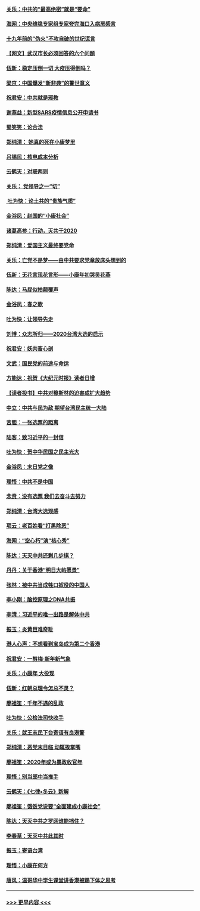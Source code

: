 #### [关乐：中共的“最高绝密”就是“要命”](../pages/nsc993/n11816946.md?t=01250301) 
#### [海网：中央维稳专家组专家夸完海口入病房感言](../pages/nsc993/n11815138.md?t=01250301) 
#### [十九年前的“伪火”不攻自破的世纪谎言](../pages/nsc993/n11813238.md?t=01250301) 
#### [【网文】武汉市长必须回答的六个问题](../pages/nsc993/n11813848.md?t=01250301) 
#### [伍新：稳定压倒一切 大疫压得倒吗？](../pages/nsc993/n11812634.md?t=01250301) 
#### [梁京：中国爆发“新非典”的警世意义](../pages/nsc993/n11812554.md?t=01250301) 
#### [祝君安：中共就是邪教](../pages/nsc993/n11812431.md?t=01250301) 
#### [谢燕益：新型SARS疫情信息公开申请书](../pages/nsc993/n11808840.md?t=01250301) 
#### [蜀笑笑：论合法](../pages/nsc993/n11808064.md?t=01250301) 
#### [郑纯清： 她真的死在小康梦里](../pages/nsc993/n11806623.md?t=01250301) 
#### [吕锡民：核电成本分析](../pages/nsc993/n11806284.md?t=01250301) 
#### [云鹤天：对联两则](../pages/nsc993/n11805957.md?t=01250301) 
#### [关乐： 党领导之一“切”](../pages/nsc993/n11804505.md?t=01250301) 
#### [ 吐为快：论土共的“贵族气质”](../pages/nsc993/n11804490.md?t=01250301) 
#### [金浴凤：赵国的“小康社会”](../pages/nsc993/n11804452.md?t=01250301) 
#### [诸葛高参：行动，灭共于2020](../pages/nsc993/n11804120.md?t=01250301) 
#### [郑纯清：爱国主义最终要党命](../pages/nsc993/n11802197.md?t=01250301) 
#### [关乐：亡党不是梦——由中共要求党章放床头想到的](../pages/nsc993/n11802156.md?t=01250301) 
#### [伍新：无花言现花言形——小康年初哭吴花燕](../pages/nsc993/n11800044.md?t=01250301) 
#### [陈达：马屁似拍颠覆声](../pages/nsc993/n11800010.md?t=01250301) 
#### [金浴凤：春之歌](../pages/nsc993/n11797687.md?t=01250301) 
#### [吐为快：让领导先走](../pages/nsc993/n11797512.md?t=01250301) 
#### [刘博：众志所归——2020台湾大选的启示](../pages/nsc993/n11796878.md?t=01250301) 
#### [祝君安：妖共畜心剖](../pages/nsc993/n11794273.md?t=01250301) 
#### [文武：国民党的前途与命运](../pages/nsc993/n11794198.md?t=01250301) 
#### [方能达：祝贺《大纪元时报》读者日增](../pages/nsc993/n11793807.md?t=01250301) 
#### [【读者投书】中共对穆斯林的迫害成扩大趋势](../pages/nsc993/n11791371.md?t=01250301) 
#### [中立：中共与民为敌 期望台湾民主统一大陆](../pages/nsc993/n11790392.md?t=01250301) 
#### [苦胆：一张选票的距离](../pages/nsc993/n11788914.md?t=01250301) 
#### [陆客：致习近平的一封信](../pages/nsc993/n11788867.md?t=01250301) 
#### [吐为快：贺中华民国之民主光大](../pages/nsc993/n11788618.md?t=01250301) 
#### [金浴凤：末日党之像](../pages/nsc993/n11787475.md?t=01250301) 
#### [理悟：中共不是中国](../pages/nsc993/n11787463.md?t=01250301) 
#### [念贲：没有选票  我们去奋斗去努力](../pages/nsc993/n11787398.md?t=01250301) 
#### [郑纯清：台湾大选观感](../pages/nsc993/n11786210.md?t=01250301) 
#### [项云：老百姓看“打黑除恶”](../pages/nsc993/n11785398.md?t=01250301) 
#### [海网：“空心朽”演“核心秀”](../pages/nsc993/n11783874.md?t=01250301) 
#### [陈达：天灭中共还剩几步棋？](../pages/nsc993/n11783719.md?t=01250301) 
#### [丹丹：关于香港“明日大屿愿景”](../pages/nsc993/n11783273.md?t=01250301) 
#### [张林：被中共当成牲口奴役的中国人](../pages/nsc993/n11782397.md?t=01250301) 
#### [李小刚：脑控原理之DNA共振](../pages/nsc993/n11780962.md?t=01250301) 
#### [李清：习近平的唯一出路是解体中共](../pages/nsc993/n11780866.md?t=01250301) 
#### [振玉：炎黄巨难奇耻](../pages/nsc993/n11779632.md?t=01250301) 
#### [港人心声：不想看到宝岛成为第二个香港](../pages/nsc993/n11778817.md?t=01250301) 
#### [祝君安：一剪梅‧新年新气象](../pages/nsc993/n11776340.md?t=01250301) 
#### [关乐：小康年 大役现](../pages/nsc993/n11774213.md?t=01250301) 
#### [伍新：红朝总理令怎总不灵？](../pages/nsc993/n11770813.md?t=01250301) 
#### [廖祖笙：千年不遇的乱政](../pages/nsc993/n11770373.md?t=01250301) 
#### [吐为快：公检法司快收手](../pages/nsc993/n11770359.md?t=01250301) 
#### [关乐：就王志民下台寄语有良港警](../pages/nsc993/n11769903.md?t=01250301) 
#### [郑纯清：恶党末日临 动辄挨掌嘴](../pages/nsc993/n11769356.md?t=01250301) 
#### [廖祖笙：2020年或为暴政收官年](../pages/nsc993/n11768216.md?t=01250301) 
#### [理悟：别当郎中当推手](../pages/nsc993/n11768243.md?t=01250301) 
#### [云鹤天：《七律▪冬云》新解](../pages/nsc993/n11768204.md?t=01250301) 
#### [廖祖笙：饿饭党说要“全面建成小康社会”](../pages/nsc993/n11767482.md?t=01250301) 
#### [陈达：天灭中共之罗网谁能挡住？](../pages/nsc993/n11767465.md?t=01250301) 
#### [李春草：天灭中共此其时](../pages/nsc993/n11767452.md?t=01250301) 
#### [振玉：寄语台湾](../pages/nsc993/n11767432.md?t=01250301) 
#### [理悟：小康在何方](../pages/nsc993/n11767394.md?t=01250301) 
#### [唐风：温哥华中学生课堂讲香港被踢下体之思考](../pages/nsc993/n11766848.md?t=01250301) 

----
#### [ >>> 更早内容 <<< ](../indexes/nsc993-earlier.md)
